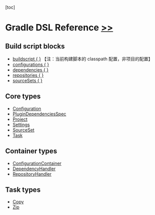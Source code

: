 [toc]

# Gradle DSL Reference [>>](https://docs.gradle.org/current/dsl/)

## Build script blocks

- [buildscript { }](https://docs.gradle.org/current/dsl/org.gradle.api.Project.html#org.gradle.api.Project:buildscript(groovy.lang.Closure)) 【注：当前构建脚本的 classpath 配置，非项目的配置】
- [configurations { }](https://docs.gradle.org/current/dsl/org.gradle.api.Project.html#org.gradle.api.Project:configurations(groovy.lang.Closure))
- [dependencies { }](https://docs.gradle.org/current/dsl/org.gradle.api.Project.html#org.gradle.api.Project:dependencies(groovy.lang.Closure))
- [repositories { }](https://docs.gradle.org/current/dsl/org.gradle.api.Project.html#org.gradle.api.Project:repositories(groovy.lang.Closure))
- [sourceSets { }](https://docs.gradle.org/current/dsl/org.gradle.api.Project.html#org.gradle.api.Project:sourceSets(groovy.lang.Closure))

## Core types

- [Configuration](https://docs.gradle.org/current/dsl/org.gradle.api.artifacts.Configuration.html)
- [PluginDependenciesSpec](https://docs.gradle.org/current/dsl/org.gradle.plugin.use.PluginDependenciesSpec.html)
- [Project](https://docs.gradle.org/current/dsl/org.gradle.api.Project.html)
- [Settings](https://docs.gradle.org/current/dsl/org.gradle.api.initialization.Settings.html)
- [SourceSet](https://docs.gradle.org/current/dsl/org.gradle.api.tasks.SourceSet.html)
- [Task](https://docs.gradle.org/current/dsl/org.gradle.api.Task.html)

## Container types

- [ConfigurationContainer](https://docs.gradle.org/current/dsl/org.gradle.api.artifacts.ConfigurationContainer.html)
- [DependencyHandler](https://docs.gradle.org/current/dsl/org.gradle.api.artifacts.dsl.DependencyHandler.html)
- [RepositoryHandler](https://docs.gradle.org/current/dsl/org.gradle.api.artifacts.dsl.RepositoryHandler.html)


## Task types

- [Copy](https://docs.gradle.org/current/dsl/org.gradle.api.tasks.Copy.html)
- [Zip](https://docs.gradle.org/current/dsl/org.gradle.api.tasks.bundling.Zip.html
)


